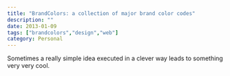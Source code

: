 ```yaml
---
title: "BrandColors: a collection of major brand color codes"
description: ""
date: 2013-01-09
tags: ["brandcolors","design","web"]
category: Personal
---
```



<p>Sometimes a really simple idea executed in a clever way leads to something very very cool.</p>
